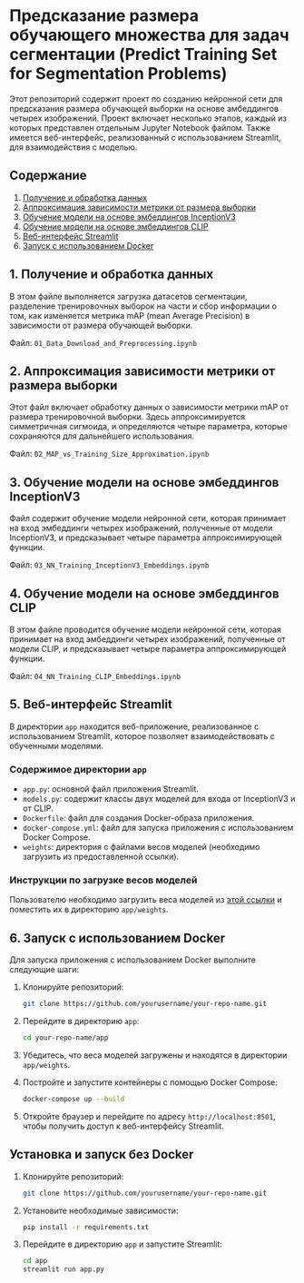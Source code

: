 # Предсказание размера обучающего множества для задач сегментации (Predict Training Set for Segmentation Problems)

Этот репозиторий содержит проект по созданию нейронной сети для предсказания размера обучающей выборки на основе эмбеддингов четырех изображений. Проект включает несколько этапов, каждый из которых представлен отдельным Jupyter Notebook файлом. Также имеется веб-интерфейс, реализованный с использованием Streamlit, для взаимодействия с моделью.

## Содержание

1. [Получение и обработка данных](#1-получение-и-обработка-данных)
2. [Аппроксимация зависимости метрики от размера выборки](#2-аппроксимация-зависимости-метрики-от-размера-выборки)
3. [Обучение модели на основе эмбеддингов InceptionV3](#3-обучение-модели-на-основе-эмбеддингов-inceptionv3)
4. [Обучение модели на основе эмбеддингов CLIP](#4-обучение-модели-на-основе-эмбеддингов-clip)
5. [Веб-интерфейс Streamlit](#5-веб-интерфейс-streamlit)
6. [Запуск с использованием Docker](#6-запуск-с-использованием-docker)

## 1. Получение и обработка данных

В этом файле выполняется загрузка датасетов сегментации, разделение тренировочных выборок на части и сбор информации о том, как изменяется метрика mAP (mean Average Precision) в зависимости от размера обучающей выборки.

Файл: `01_Data_Download_and_Preprocessing.ipynb`

## 2. Аппроксимация зависимости метрики от размера выборки

Этот файл включает обработку данных о зависимости метрики mAP от размера тренировочной выборки. Здесь аппроксимируется симметричная сигмоида, и определяются четыре параметра, которые сохраняются для дальнейшего использования.

Файл: `02_MAP_vs_Training_Size_Approximation.ipynb`

## 3. Обучение модели на основе эмбеддингов InceptionV3

Файл содержит обучение модели нейронной сети, которая принимает на вход эмбеддинги четырех изображений, полученные от модели InceptionV3, и предсказывает четыре параметра аппроксимирующей функции.

Файл: `03_NN_Training_InceptionV3_Embeddings.ipynb`

## 4. Обучение модели на основе эмбеддингов CLIP

В этом файле проводится обучение модели нейронной сети, которая принимает на вход эмбеддинги четырех изображений, полученные от модели CLIP, и предсказывает четыре параметра аппроксимирующей функции.

Файл: `04_NN_Training_CLIP_Embeddings.ipynb`

## 5. Веб-интерфейс Streamlit

В директории `app` находится веб-приложение, реализованное с использованием Streamlit, которое позволяет взаимодействовать с обученными моделями.

### Содержимое директории `app`

- `app.py`: основной файл приложения Streamlit.
- `models.py`: содержит классы двух моделей для входа от InceptionV3 и от CLIP.
- `Dockerfile`: файл для создания Docker-образа приложения.
- `docker-compose.yml`: файл для запуска приложения с использованием Docker Compose.
- `weights`: директория с файлами весов моделей (необходимо загрузить из предоставленной ссылки).

### Инструкции по загрузке весов моделей

Пользователю необходимо загрузить веса моделей из [этой ссылки](https://drive.google.com/file/d/1HcRVF6EYlf5jCeYfwduqeQlyePwrw9EZ/view?usp=sharing) и поместить их в директорию `app/weights`.

## 6. Запуск с использованием Docker

Для запуска приложения с использованием Docker выполните следующие шаги:

1. Клонируйте репозиторий:
    ```sh
    git clone https://github.com/yourusername/your-repo-name.git
    ```
2. Перейдите в директорию `app`:
    ```sh
    cd your-repo-name/app
    ```
3. Убедитесь, что веса моделей загружены и находятся в директории `app/weights`.

4. Постройте и запустите контейнеры с помощью Docker Compose:
    ```sh
    docker-compose up --build
    ```
5. Откройте браузер и перейдите по адресу `http://localhost:8501`, чтобы получить доступ к веб-интерфейсу Streamlit.

## Установка и запуск без Docker

1. Клонируйте репозиторий:
    ```sh
    git clone https://github.com/yourusername/your-repo-name.git
    ```
2. Установите необходимые зависимости:
    ```sh
    pip install -r requirements.txt
    ```
3. Перейдите в директорию `app` и запустите Streamlit:
    ```sh
    cd app
    streamlit run app.py
    ```
